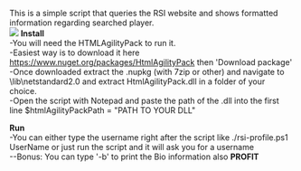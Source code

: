 This is a simple script that queries the RSI website and shows formatted information regarding searched player.  
![](https://i.imgur.com/cbQbmcN.png)
**Install**  
-You will need the HTMLAgilityPack to run it.  
-Easiest way is to download it here https://www.nuget.org/packages/HtmlAgilityPack then 'Download package'  
-Once downloaded extract the .nupkg (with 7zip or other) and navigate to \lib\netstandard2.0 and extract HtmlAgilityPack.dll in a folder of your choice.  
-Open the script with Notepad and paste the path of the .dll into the first line $htmlAgilityPackPath = "PATH TO YOUR DLL"  

**Run**  
-You can either type the username right after the script like ./rsi-profile.ps1 UserName or just run the script and it will ask you for a username  
--Bonus: You can type '-b' to print the Bio information also
**PROFIT**  
